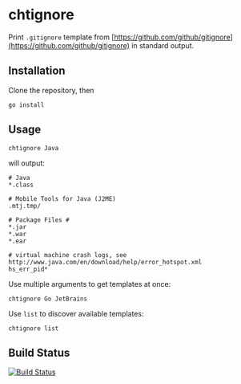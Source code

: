 # chtignore

Print `.gitignore` template from [https://github.com/github/gitignore](https://github.com/github/gitignore) in standard output.

## Installation

Clone the repository, then

    go install
    
## Usage

    chtignore Java

will output:

```
# Java
*.class

# Mobile Tools for Java (J2ME)
.mtj.tmp/

# Package Files #
*.jar
*.war
*.ear

# virtual machine crash logs, see http://www.java.com/en/download/help/error_hotspot.xml
hs_err_pid*
```

Use multiple arguments to get templates at once:

    chtignore Go JetBrains

Use `list` to discover available templates:

    chtignore list

## Build Status

[![Build Status](https://travis-ci.org/jcgay/chtignore.svg)](https://travis-ci.org/jcgay/chtignore)